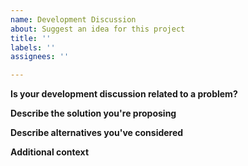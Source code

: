 ```yaml
---
name: Development Discussion
about: Suggest an idea for this project
title: ''
labels: ''
assignees: ''

---
```

<!-- Be sure to check out our contributor docs if you haven't already.
https://github.com/GibbonEdu/core/blob/master/docs/CONTRIBUTING.md#how-to-submit-a-pull-request

To request new features, please use the Feature Requests category in our support forums.
https://ask.gibbonedu.org/categories/feature-requests -->

**Is your development discussion related to a problem?**
<!-- Share a description of what the problem is. Eg: I'm always frustrated when [...] -->

**Describe the solution you're proposing**
<!-- Please describe in detail what you're suggesting to change or improve. -->

**Describe alternatives you've considered**
<!-- Let us know of any alternative solutions or features you've considered. -->

**Additional context**
<!-- Add any other context or screenshots about the discussion here. -->
